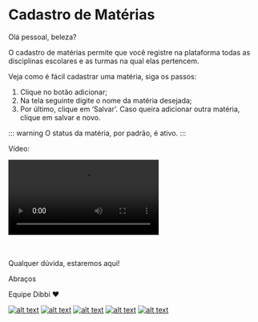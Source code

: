 # Cadastro de Matérias 

Olá pessoal, beleza?

O cadastro de matérias permite que você registre na plataforma todas as disciplinas escolares e as turmas na qual elas pertencem. 
 
Veja como é fácil cadastrar uma matéria, siga os passos:

1. Clique no botão adicionar;<br>
2. Na tela seguinte digite o nome da matéria desejada;<br>
3. Por último, clique em ‘Salvar’. Caso queira adicionar outra matéria, clique em salvar e novo.

::: warning
O status da matéria, por padrão, é ativo.
:::

Vídeo:

![VIDEO](../../images/cadastro-materias.mp4)

<br><br>Qualquer dúvida, estaremos aqui!

Abraços

Equipe Dibbi :heart:

[![alt text][1.1]][1]
[![alt text][2.1]][2]
[![alt text][3.1]][3]
[![alt text][4.1]][4]
[![alt text][5.1]][5]

[1.1]: https://orendevelopers.com.br/basedibbi/docsfacebook1.png (Siga nosso Instagram)   
[2.1]: https://orendevelopers.com.br/basedibbi/docsinsta.png (Curta nossa Fanpage) 
[3.1]: https://orendevelopers.com.br/basedibbi/websitedocs1.png (Acesse nosso site)  
[4.1]: https://orendevelopers.com.br/basedibbi/linkedindocs.png (Acompanhe nosso Linkedin)
[5.1]: https://orendevelopers.com.br/basedibbi/whatsappdocs.png (Fale pelo Whatsapp)

[1]: https://www.facebook.com/dibbi.plataforma
[2]: https://www.instagram.com/dibbi.plataforma/
[3]: https://dibbi.com.br/
[4]: https://www.linkedin.com/company/dibbi-plataforma
[5]: https://api.whatsapp.com/send?phone=5585991077098&text=Ol%C3%A1,%20estou%20vindo%20do%20site%20e%20gostaria%20de%20mais%20informa%C3%A7%C3%B5es%20sobre%20a%20Dibbi